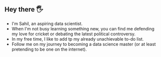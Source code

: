 ## Hey there 🖐
- I'm Sahil, an aspiring data scientist.  
- When I'm not busy learning something new, you can find me defending my love for cricket or debating the latest political controversy. 
- In my free time, I like to add tp my already unachievable to-do list.
- Follow me on my journey to becoming a data science master (or at least pretending to be one on the internet).
